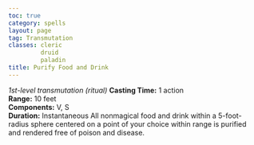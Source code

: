 ```yaml
---
toc: true
category: spells
layout: page
tag: Transmutation
classes: cleric
         druid
         paladin
title: Purify Food and Drink 
---
```

_1st-level transmutation (ritual)_ 
**Casting Time:** 1 action    
**Range:** 10 feet    
**Components:** V, S    
**Duration:** Instantaneous 
All nonmagical food and drink within a 5-foot-radius sphere centered on a point of your choice within range is purified and rendered free of poison and disease.